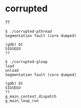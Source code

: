 # corrupted

??

```shell script
$ ./corrupted-pthread
Segmentation fault (core dumped)

(gdb) bt
SIGSEGV
??
```
```shell script
$ ./corrupted-gloop 
load
unload
Segmentation fault (core dumped)

(gdb) bt
SIGSEGV
??
g_main_context_dispatch
g_main_loop_run
```
